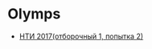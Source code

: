 # Olymps
* [НТИ 2017(отборочный 1, попытка 2)](https://github.com/AlexKolc/Olymps/tree/nti2017_1o_2p)

